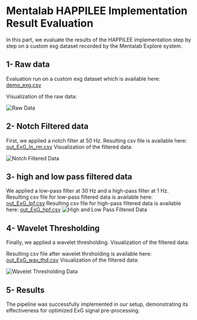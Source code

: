 # Mentalab HAPPILEE Implementation Result Evaluation #

In this part, we evaluate the results of the HAPPILEE implementation step by step on a custom exg dataset recorded by the Mentalab Explore system.

## 1- Raw data ##
Evaluation run on a custom exg dataset which is available here: [demo_exg.csv](ExG_data/demo/demo_exg.csv)

Visualization of the raw data:

![Raw Data](ExG_data/demo/raw-plot.png)


## 2- Notch Filtered data ##
First, we applied a notch filter at 50 Hz. Resulting csv file is available here: [out_ExG_ln_rm.csv](ExG_data/demo/out_ExG_ln_rm.csv)
Visualization of the filtered data:

![Notch Filtered Data](ExG_data/demo/ln-rm-plot.png)

## 3- high and low pass filtered data ##
We applied a low-pass filter at 30 Hz and a high-pass filter at 1 Hz.
Resulting csv file for low-pass filtered data is available here: [out_ExG_lpf.csv](ExG_data/demo/out_ExG_lpf.csv)
Resulting csv file for high-pass filtered data is available here: [out_ExG_hpf.csv](ExG_data/demo/out_ExG_hpf.csv)
![High and Low Pass Filtered Data](ExG_data/demo/hp-ft-plot.png)

## 4- Wavelet Thresholding ##
Finally, we applied a wavelet thresholding.
Visualization of the filtered data:

Resulting csv file after wavelet thrsholding is available here: [out_ExG_wav_thd.csv](ExG_data/demo/out_ExG_wav_thd.csv)
Visualization of the filtered data:

![Wavelet Thresholding Data](ExG_data/demo/wav-th-plot.png)

## 5- Results

The pipeline was successfully implemented in our setup, demonstrating its effectiveness for optimized ExG signal pre-processing.











